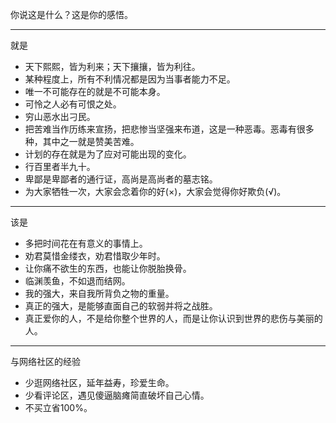 你说这是什么？这是你的感悟。

---

就是

- 天下熙熙，皆为利来；天下攘攘，皆为利往。
- 某种程度上，所有不利情况都是因为当事者能力不足。
- 唯一不可能存在的就是不可能本身。
- 可怜之人必有可恨之处。
- 穷山恶水出刁民。
- 把苦难当作历练来宣扬，把悲惨当坚强来布道，这是一种恶毒。恶毒有很多种，其中之一就是赞美苦难。
- 计划的存在就是为了应对可能出现的变化。
- 行百里者半九十。
- 卑鄙是卑鄙者的通行证，高尚是高尚者的墓志铭。
- 为大家牺牲一次，大家会念着你的好(×)，大家会觉得你好欺负(√)。

---

该是
- 多把时间花在有意义的事情上。
- 劝君莫惜金缕衣，劝君惜取少年时。
- 让你痛不欲生的东西，也能让你脱胎换骨。
- 临渊羡鱼，不如退而结网。
- 我的强大，来自我所背负之物的重量。
- 真正的强大，是能够直面自己的软弱并将之战胜。
- 真正爱你的人，不是给你整个世界的人，而是让你认识到世界的悲伤与美丽的人。

---

与网络社区的经验
- 少逛网络社区，延年益寿，珍爱生命。
- 少看评论区，遇见傻逼脑瘫简直破坏自己心情。
- 不买立省100%。
